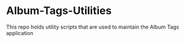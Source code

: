 # Album-Tags-Utilities
This repo holds utility scripts that are used to maintain the Album Tags application
